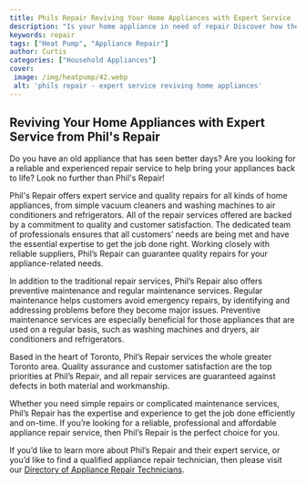 ```yaml
---
title: Phils Repair Reviving Your Home Appliances with Expert Service
description: "Is your home appliance in need of repair Discover how the knowledgeable and experienced team at Phils Repair can provide you with the expert service you need to get your appliances running again"
keywords: repair
tags: ["Heat Pump", "Appliance Repair"]
author: Curtis
categories: ["Household Appliances"]
cover: 
 image: /img/heatpump/42.webp
 alt: 'phils repair - expert service reviving home appliances'
---
```

## Reviving Your Home Appliances with Expert Service from Phil's Repair

Do you have an old appliance that has seen better days? Are you looking for a reliable and experienced repair service to help bring your appliances back to life? Look no further than Phil's Repair!

Phil's Repair offers expert service and quality repairs for all kinds of home appliances, from simple vacuum cleaners and washing machines to air conditioners and refrigerators. All of the repair services offered are backed by a commitment to quality and customer satisfaction. The dedicated team of professionals ensures that all customers’ needs are being met and have the essential expertise to get the job done right. Working closely with reliable suppliers, Phil’s Repair can guarantee quality repairs for your appliance-related needs. 

In addition to the traditional repair services, Phil’s Repair also offers preventive maintenance and regular maintenance services. Regular maintenance helps customers avoid emergency repairs, by identifying and addressing problems before they become major issues. Preventive maintenance services are especially beneficial for those appliances that are used on a regular basis, such as washing machines and dryers, air conditioners and refrigerators.

Based in the heart of Toronto, Phil’s Repair services the whole greater Toronto area. Quality assurance and customer satisfaction are the top priorities at Phil’s Repair, and all repair services are guaranteed against defects in both material and workmanship. 

Whether you need simple repairs or complicated maintenance services, Phil’s Repair has the expertise and experience to get the job done efficiently and on-time. If you’re looking for a reliable, professional and affordable appliance repair service, then Phil’s Repair is the perfect choice for you. 

If you’d like to learn more about Phil’s Repair and their expert service, or you’d like to find a qualified appliance repair technician, then please visit our [Directory of Appliance Repair Technicians](./pages/appliance-repair-technicians).
